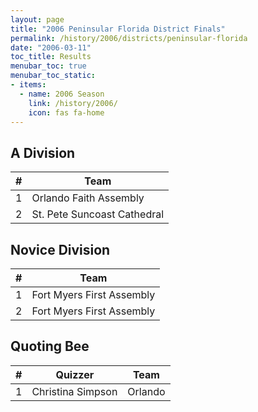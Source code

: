 ```yaml
---
layout: page
title: "2006 Peninsular Florida District Finals"
permalink: /history/2006/districts/peninsular-florida
date: "2006-03-11"
toc_title: Results
menubar_toc: true
menubar_toc_static:
- items:
  - name: 2006 Season
    link: /history/2006/
    icon: fas fa-home
---
```


## A Division

|    # | Team                        |
| ---: | --------------------------- |
|    1 | Orlando Faith Assembly      |
|    2 | St. Pete Suncoast Cathedral |

## Novice Division

|    # | Team                      |
| ---: | ------------------------- |
|    1 | Fort Myers First Assembly |
|    2 | Fort Myers First Assembly |

## Quoting Bee

|    # | Quizzer           | Team    |
| ---: | ----------------- | ------- |
|    1 | Christina Simpson | Orlando |
